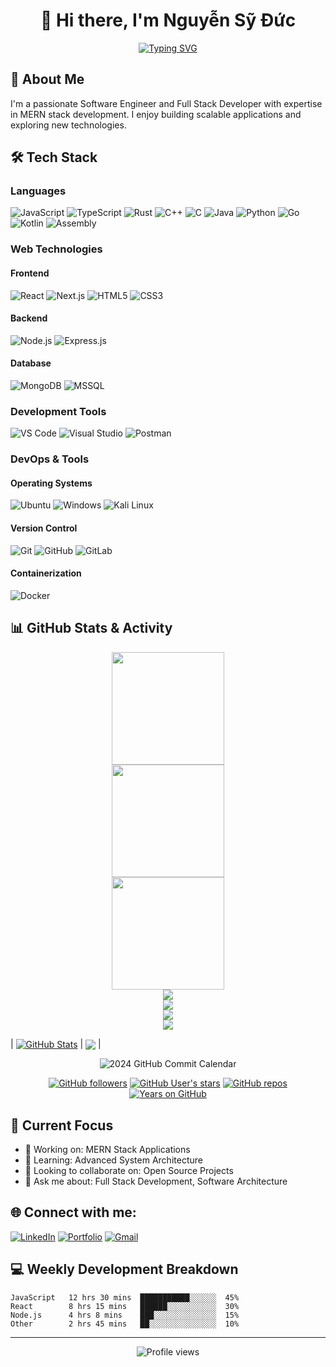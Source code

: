 # <div align="center">👋 Hi there, I'm Nguyễn Sỹ Đức</div>

<div align="center">
  
[![Typing SVG](https://readme-typing-svg.herokuapp.com?font=Fira+Code&pause=1000&width=435&lines=Full+Stack+Developer;MERN+Stack+Specialist;Software+Engineer)](https://git.io/typing-svg)

</div>

## 💫 About Me
I'm a passionate Software Engineer and Full Stack Developer with expertise in MERN stack development. I enjoy building scalable applications and exploring new technologies.

## 🛠 Tech Stack

### Languages
<div>
  <img src="https://img.shields.io/badge/JavaScript-F7DF1E?style=for-the-badge&logo=javascript&logoColor=black" alt="JavaScript"/>
  <img src="https://img.shields.io/badge/TypeScript-3178C6?style=for-the-badge&logo=typescript&logoColor=white" alt="TypeScript"/>
  <img src="https://img.shields.io/badge/Rust-000000?style=for-the-badge&logo=rust&logoColor=white" alt="Rust"/>
  <img src="https://img.shields.io/badge/C++-00599C?style=for-the-badge&logo=c%2B%2B&logoColor=white" alt="C++"/>
  <img src="https://img.shields.io/badge/C-A8B9CC?style=for-the-badge&logo=c&logoColor=black" alt="C"/>
  <img src="https://img.shields.io/badge/Java-ED8B00?style=for-the-badge&logo=openjdk&logoColor=white" alt="Java"/>
  <img src="https://img.shields.io/badge/Python-3776AB?style=for-the-badge&logo=python&logoColor=white" alt="Python"/>
  <img src="https://img.shields.io/badge/Go-00ADD8?style=for-the-badge&logo=go&logoColor=white" alt="Go"/>
  <img src="https://img.shields.io/badge/Kotlin-3B5C9A?style=for-the-badge&logo=kotlin&logoColor=white" alt="Kotlin"/>
  <img src="https://img.shields.io/badge/Assembly-545454?style=for-the-badge&logo=assembly&logoColor=white" alt="Assembly"/>
</div>

### Web Technologies
#### Frontend
<div>
  <img src="https://img.shields.io/badge/React-20232A?style=for-the-badge&logo=react&logoColor=61DAFB" alt="React"/>
  <img src="https://img.shields.io/badge/Next.js-000000?style=for-the-badge&logo=next.js&logoColor=white" alt="Next.js"/>
  <img src="https://img.shields.io/badge/HTML5-E34F26?style=for-the-badge&logo=html5&logoColor=white" alt="HTML5"/>
  <img src="https://img.shields.io/badge/CSS3-1572B6?style=for-the-badge&logo=css3&logoColor=white" alt="CSS3"/>
</div>

#### Backend
<div>
  <img src="https://img.shields.io/badge/Node.js-339933?style=for-the-badge&logo=node.js&logoColor=white" alt="Node.js"/>
  <img src="https://img.shields.io/badge/Express.js-000000?style=for-the-badge&logo=express&logoColor=white" alt="Express.js"/>
</div>

#### Database
<div>
  <img src="https://img.shields.io/badge/MongoDB-47A248?style=for-the-badge&logo=mongodb&logoColor=white" alt="MongoDB"/>
  <img src="https://img.shields.io/badge/Microsoft_SQL_Server-CC2927?style=for-the-badge&logo=microsoft-sql-server&logoColor=white" alt="MSSQL"/>
</div>

### Development Tools
<div>
  <img src="https://img.shields.io/badge/Visual_Studio_Code-007ACC?style=for-the-badge&logo=visual-studio-code&logoColor=white" alt="VS Code"/>
  <img src="https://img.shields.io/badge/Visual_Studio-5C2D91?style=for-the-badge&logo=visual-studio&logoColor=white" alt="Visual Studio"/>
  <img src="https://img.shields.io/badge/Postman-FF6C37?style=for-the-badge&logo=postman&logoColor=white" alt="Postman"/>
</div>

### DevOps & Tools
#### Operating Systems
<div>
  <img src="https://img.shields.io/badge/Ubuntu-E95420?style=for-the-badge&logo=ubuntu&logoColor=white" alt="Ubuntu"/>
  <img src="https://img.shields.io/badge/Windows-0078D6?style=for-the-badge&logo=windows&logoColor=white" alt="Windows"/>
  <img src="https://img.shields.io/badge/Kali_Linux-557C94?style=for-the-badge&logo=kali-linux&logoColor=white" alt="Kali Linux"/>
</div>

#### Version Control
<div>
  <img src="https://img.shields.io/badge/Git-F05032?style=for-the-badge&logo=git&logoColor=white" alt="Git"/>
  <img src="https://img.shields.io/badge/GitHub-181717?style=for-the-badge&logo=github&logoColor=white" alt="GitHub"/>
  <img src="https://img.shields.io/badge/GitLab-FCA121?style=for-the-badge&logo=gitlab&logoColor=white" alt="GitLab"/>
</div>
</div>

#### Containerization
<div>
  <img src="https://img.shields.io/badge/Docker-2496ED?style=for-the-badge&logo=docker&logoColor=white" alt="Docker"/>
</div>

## 📊 GitHub Stats & Activity

<!-- GitHub Stats Card -->
<div align="center">
  <img height="180em" src="https://github-readme-stats.vercel.app/api?username=ducnvidiak&show_icons=true&theme=radical&include_all_commits=true&count_private=true&hide_border=true"/>
</div>

<!-- GitHub Streak Stats -->
<div align="center">
  <img height="180em" src="https://github-readme-streak-stats.herokuapp.com/?user=ducnvidiak&theme=radical&hide_border=true"/>
</div>

<!-- Most Used Languages -->
<div align="center">
  <img height="180em" src="https://github-readme-stats.vercel.app/api/top-langs/?username=ducnvidiak&layout=compact&langs_count=8&theme=radical&hide_border=true"/>
</div>

<!-- Contribution Graph -->
<div align="center">
  <img src="https://activity-graph.herokuapp.com/graph?username=ducnvidiak&theme=radical&hide_border=true"/>
</div>

<!-- Trophies -->
<div align="center">
  <img src="https://github-profile-trophy.vercel.app/?username=ducnvidiak&theme=radical&no-frame=true&no-bg=false&margin-w=4&row=2&column=3"/>
</div>

<!-- Contribution Grid Snake -->
<div align="center">
  <img src="https://raw.githubusercontent.com/ducnvidiak/ducnvidiak/output/github-contribution-grid-snake-dark.svg"/>
</div>

<!-- Profile Views Counter -->
<div align="center">
  <img src="https://komarev.com/ghpvc/?username=ducnvidiak&label=Profile%20Views&color=blueviolet&style=flat"/>
</div>

<!-- Stats in Table Format -->
|
<a href="https://github.com/ducnvidiak/github-readme-stats"><img align="center" src="https://github-readme-stats.vercel.app/api?username=ducnvidiak&show_icons=true&include_all_commits=true&theme=radical&hide_border=true" alt="GitHub Stats"/></a>
|
<a href="https://github.com/ducnvidiak/github-readme-stats"><img align="center" src="https://github-readme-stats.vercel.app/api/top-langs/?username=ducnvidiak&layout=compact&theme=radical&hide_border=true"/></a>
|

<!-- Commit Calendar -->
<div align="center">
  <img src="https://ghchart.rshah.org/ducnvidiak" alt="2024 GitHub Commit Calendar" />
</div>

<!-- Additional Stats -->
<div align="center">
  
[![GitHub followers](https://img.shields.io/github/followers/ducnvidiak?style=social)](https://github.com/ducnvidiak)
[![GitHub User's stars](https://img.shields.io/github/stars/ducnvidiak?style=social)](https://github.com/ducnvidiak)
[![GitHub repos](https://badges.pufler.dev/repos/ducnvidiak)](https://github.com/ducnvidiak)
[![Years on GitHub](https://badges.pufler.dev/years/ducnvidiak)](https://github.com/ducnvidiak)

</div>

## 🎯 Current Focus
- 🔭 Working on: MERN Stack Applications
- 🌱 Learning: Advanced System Architecture
- 👯 Looking to collaborate on: Open Source Projects
- 💬 Ask me about: Full Stack Development, Software Architecture

## 🌐 Connect with me:
[![LinkedIn](https://img.shields.io/badge/LinkedIn-%230077B5.svg?logo=linkedin&logoColor=white)](https://linkedin.com/in/ducnvidiak)
[![Portfolio](https://img.shields.io/badge/Portfolio-%23000000.svg?logo=firefox&logoColor=#FF7139)](https://YourPortfolio.com)
[![Gmail](https://img.shields.io/badge/Gmail-%23EA4335.svg?logo=gmail&logoColor=white)](mailto:ducnivival@gmail.com)

## 💻 Weekly Development Breakdown
```text
JavaScript   12 hrs 30 mins  ███████████░░░░░░  45%
React        8 hrs 15 mins   ██████░░░░░░░░░░░  30%
Node.js      4 hrs 8 mins    ███░░░░░░░░░░░░░░  15%
Other        2 hrs 45 mins   ██░░░░░░░░░░░░░░░  10%
```

---
<div align="center">
  
![Profile views](https://komarev.com/ghpvc/?username=ducnvidiak&color=blueviolet)

</div>
